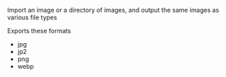 Import an image or a directory of images, and output the same images as various file types

Exports these formats
* jpg
* jp2
* png
* webp
